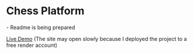 <h1>Chess Platform</h1>
<p>- Readme is being prepared</p>
<p><a href = "https://chess-platform.onrender.com/">Live Demo</a> (The site may open slowly because I deployed the project to a free render account)</p>
